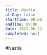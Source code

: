 ```yaml
---
title: Nastia
allDay: false
startTime: 08:00
endTime: 09:00
date: 2023-06-23
completed: null
---
```

#Nastia